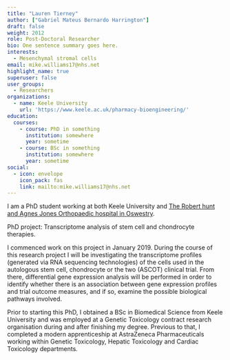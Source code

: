 ```yaml
---
title: "Lauren Tierney"
author: ["Gabriel Mateus Bernardo Harrington"]
draft: false
weight: 2012
role: Post-Doctoral Researcher
bio: One sentence summary goes here.
interests:
  - Mesenchymal stromal cells
email: mike.williams17@nhs.net
highlight_name: true
superuser: false
user_groups:
  - Researchers
organizations:
  - name: Keele University
    url: 'https://www.keele.ac.uk/pharmacy-bioengineering/'
education:
  courses:
    - course: PhD in something
      institution: somewhere
      year: sometime
    - course: BSc in something
      institution: somewhere
      year: sometime
social:
  - icon: envelope
    icon_pack: fas
    link: mailto:mike.williams17@nhs.net
---
```


I am a PhD student working at both Keele University and [The Robert hunt and Agnes Jones Orthopaedic hospital in Oswestry](https://www.rjah.nhs.uk/).

PhD project: Transcriptome analysis of stem cell and chondrocyte therapies.

I commenced work on this project in January 2019. During the course of this research project I will be investigating the transcriptome profiles (generated via RNA sequencing technologies) of the cells used in the autologous stem cell, chondrocyte or the two (ASCOT) clinical trial. From there, differential gene expression analysis will be performed in order to identify whether there is an association between gene expression profiles and trial outcome measures, and if so, examine the possible biological pathways involved.

Prior to starting this PhD, I obtained a BSc in Biomedical Science from Keele University and was employed at a Genetic Toxicology contract research organisation during and after finishing my degree. Previous to that, I completed a modern apprenticeship at AstraZeneca Pharmaceuticals working within Genetic Toxicology, Hepatic Toxicology and Cardiac Toxicology departments.
